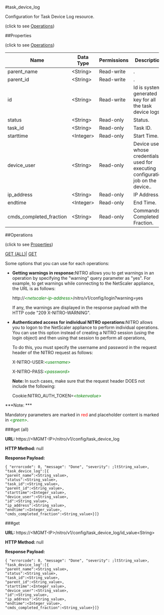 #task_device_log



Configuration for Task Device Log resource.

<span>(click to see [Operations](#operations))</span>



##Properties 

<span>(click to see [Operations](#operations))</span>





<table><thead><tr><th>Name</th><th>Data Type</th><th>Permissions</th><th>Description</th></tr></thead><tbody><tr><td>parent_name</td><td>&lt;String></td><td>Read-write</td><td>.</td></tr><tr><td>parent_id</td><td>&lt;String></td><td>Read-write</td><td>.</td></tr><tr><td>id</td><td>&lt;String></td><td>Read-write</td><td>Id is system generated key for all the task device logs.</td></tr><tr><td>status</td><td>&lt;String></td><td>Read-only</td><td>Status.</td></tr><tr><td>task_id</td><td>&lt;String></td><td>Read-only</td><td>Task ID.</td></tr><tr><td>starttime</td><td>&lt;Integer></td><td>Read-only</td><td>Start Time.</td></tr><tr><td>device_user</td><td>&lt;String></td><td>Read-only</td><td>Device user whose credentials used for executing configuration job on the device..</td></tr><tr><td>ip_address</td><td>&lt;String></td><td>Read-only</td><td>IP Address.</td></tr><tr><td>endtime</td><td>&lt;Integer></td><td>Read-only</td><td>End Time.</td></tr><tr><td>cmds_completed_fraction</td><td>&lt;String></td><td>Read-only</td><td>Commands Completed Fraction.</td></tr></tbody></table>

##Operations 

<span>(click to see [Properties](#properties))</span>





[GET (ALL)](#get-all)| [GET](#get)





Some options that you can use for each operations:

<ul><li><p><b>Getting warnings in response:</b>NITRO allows you to get warnings in an operation by specifying the "warning" query parameter as "yes". For example, to get warnings while connecting to the NetScaler appliance, the URL is as follows:</p><p>http://<span style="color:green;font-style:italic;">&lt;netscaler-ip-address&gt;</span>/nitro/v1/config/login?warning=yes</p><p>If any, the warnings are displayed in the response payload with the HTTP code "209 X-NITRO-WARNING".</p></li><li><p><b>Authenticated access for individual NITRO operations:</b>NITRO allows you to logon to the NetScaler appliance to perform individual operations. You can use this option instead of creating a NITRO session (using the login object) and then using that session to perform all operations,</p><p>To do this, you must specify the username and password in the request header of the NITRO request as follows:</p><p>X-NITRO-USER:<span style="color:green;font-style:italic;">&lt;username&gt;</span></p><p>X-NITRO-PASS:<span style="color:green;font-style:italic;">&lt;password&gt;</span></p><p><b>Note: </b>In such cases, make sure that the request header DOES not include the following:</p><p>Cookie:NITRO_AUTH_TOKEN=<span style="color:green;font-style:italic;">&lt;tokenvalue&gt;</span></p></li></ul>







***Note: *** 

Mandatory parameters are marked in <span style="color:#FF0000;">red</span> and placeholder content is marked in <span style="color:green;font-style:italic">&lt;green&gt;</span>.



###get (all)







<b>URL: </b>https://&lt;MGMT-IP&gt;/nitro/v1/config/task_device_log

<b>HTTP Method: </b>null

<b>Response Payload: </b>
```
{ "errorcode": 0, "message": "Done", "severity": ;ltString_value>, "task_device_log":[{
"parent_name":<String_value>,
"status":<String_value>,
"task_id":<String_value>,
"parent_id":<String_value>,
"starttime":<Integer_value>,
"device_user":<String_value>,
"id":<String_value>,
"ip_address":<String_value>,
"endtime":<Integer_value>,
"cmds_completed_fraction":<String_value>}]}
```







###get







<b>URL: </b>https://&lt;MGMT-IP&gt;/nitro/v1/config/task_device_log/id_value&lt;String&gt;

<b>HTTP Method: </b>null

<b>Response Payload: </b>
```
{ "errorcode": 0, "message": "Done", "severity": ;ltString_value>, "task_device_log":[{
"parent_name":<String_value>,
"status":<String_value>,
"task_id":<String_value>,
"parent_id":<String_value>,
"starttime":<Integer_value>,
"device_user":<String_value>,
"id":<String_value>,
"ip_address":<String_value>,
"endtime":<Integer_value>,
"cmds_completed_fraction":<String_value>}]}
```







